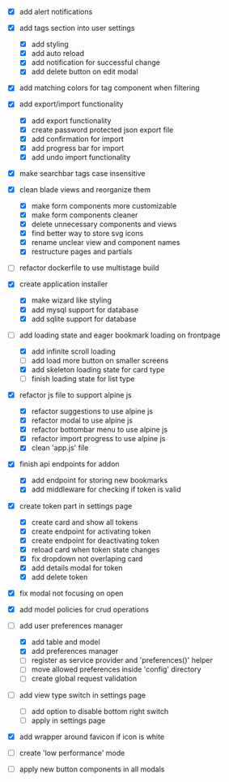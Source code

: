 - [x] add alert notifications

- [x] add tags section into user settings
    - [x] add styling
    - [x] add auto reload
    - [x] add notification for successful change
    - [x] add delete button on edit modal

- [x] add matching colors for tag component when filtering

- [x] add export/import functionality
    - [x] add export functionality
    - [x] create password protected json export file
    - [x] add confirmation for import
    - [x] add progress bar for import
    - [x] add undo import functionality

- [x] make searchbar tags case insensitive

- [x] clean blade views and reorganize them
    - [x] make form components more customizable
    - [x] make form components cleaner
    - [x] delete unnecessary components and views
    - [x] find better way to store svg icons
    - [x] rename unclear view and component names
    - [x] restructure pages and partials

- [ ] refactor dockerfile to use multistage build

- [x] create application installer
    - [x] make wizard like styling
    - [x] add mysql support for database
    - [x] add sqlite support for database

- [ ] add loading state and eager bookmark loading on frontpage
    - [x] add infinite scroll loading
    - [ ] add load more button on smaller screens
    - [x] add skeleton loading state for card type
    - [ ] finish loading state for list type

- [x] refactor js file to support alpine js
    - [x] refactor suggestions to use alpine js
    - [x] refactor modal to use alpine js
    - [x] refactor bottombar menu to use alpine js
    - [x] refactor import progress to use alpine js
    - [x] clean 'app.js' file

- [x] finish api endpoints for addon
    - [x] add endpoint for storing new bookmarks
    - [x] add middleware for checking if token is valid

- [x] create token part in settings page
    - [x] create card and show all tokens
    - [x] create endpoint for activating token
    - [x] create endpoint for deactivating token
    - [x] reload card when token state changes
    - [x] fix dropdown not overlaping card
    - [x] add details modal for token
    - [x] add delete token

- [x] fix modal not focusing on open

- [x] add model policies for crud operations

- [ ] add user preferences manager
    - [x] add table and model
    - [x] add preferences manager
    - [ ] register as service provider and 'preferences()' helper
    - [ ] move allowed preferences inside 'config' directory
    - [ ] create global request validation

- [ ] add view type switch in settings page
    - [ ] add option to disable bottom right switch
    - [ ] apply in settings page

- [x] add wrapper around favicon if icon is white

- [ ] create 'low performance' mode

- [ ] apply new button components in all modals